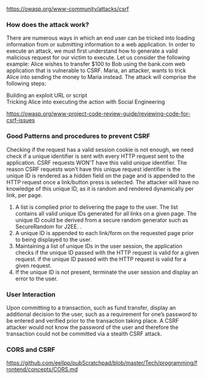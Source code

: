 https://owasp.org/www-community/attacks/csrf  
### How does the attack work?
There are numerous ways in which an end user can be tricked into loading information from or submitting information to a web application. In order to execute an attack, we must first understand how to generate a valid malicious request for our victim to execute. Let us consider the following example: Alice wishes to transfer $100 to Bob using the bank.com web application that is vulnerable to CSRF. Maria, an attacker, wants to trick Alice into sending the money to Maria instead. The attack will comprise the following steps:

Building an exploit URL or script  
Tricking Alice into executing the action with Social Engineering

https://owasp.org/www-project-code-review-guide/reviewing-code-for-csrf-issues  

### Good Patterns and procedures to prevent CSRF  

Checking if the request has a valid session cookie is not enough, we need check if a unique identifier is sent with every HTTP request sent to the application. CSRF requests WON’T have this valid unique identifier. The reason CSRF requests won’t have this unique request identifier is the unique ID is rendered as a hidden field on the page and is appended to the HTTP request once a link/button press is selected. The attacker will have no knowledge of this unique ID, as it is random and rendered dynamically per link, per page.  

1. A list is complied prior to delivering the page to the user. The list contains all valid unique IDs generated for all links on a given page. The unique ID could be derived from a secure random generator such as SecureRandom for J2EE. .  
2. A unique ID is appended to each link/form on the requested page prior to being displayed to the user.
3. Maintaining a list of unique IDs in the user session, the application checks if the unique ID passed with the HTTP request is valid for a given request. if the unique ID passed with the HTTP request is valid for a given request.
4. If the unique ID is not present, terminate the user session and display an error to the user.

### User Interaction
Upon committing to a transaction, such as fund transfer, display an additional decision to the user, such as a requirement for one’s password to be entered and verified prior to the transaction taking place. A CSRF attacker would not know the password of the user and therefore the transaction could not be committed via a stealth CSRF attack.

### CORS and CSRF
https://github.com/eellpp/pubScratchpad/blob/master/Tech/programming/frontend/concepts/CORS.md  
